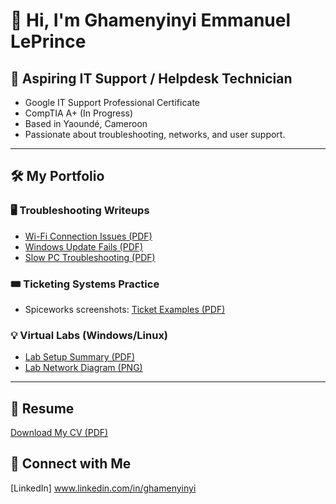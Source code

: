# 👋 Hi, I'm Ghamenyinyi Emmanuel LePrince

## 🎯 Aspiring IT Support / Helpdesk Technician
- Google IT Support Professional Certificate
- CompTIA A+ (In Progress)
- Based in Yaoundé, Cameroon
- Passionate about troubleshooting, networks, and user support.

---

## 🛠️ My Portfolio
### 🖥️ Troubleshooting Writeups
- [Wi-Fi Connection Issues (PDF)](link)
- [Windows Update Fails (PDF)](link)
- [Slow PC Troubleshooting (PDF)](link)

### 🎟️ Ticketing Systems Practice
- Spiceworks screenshots: [Ticket Examples (PDF)](link)

### 💡 Virtual Labs (Windows/Linux)
- [Lab Setup Summary (PDF)](link)
- [Lab Network Diagram (PNG)](link)

---

## 📄 Resume
[Download My CV (PDF)]()

## 🔗 Connect with Me
[LinkedIn] www.linkedin.com/in/ghamenyinyi
